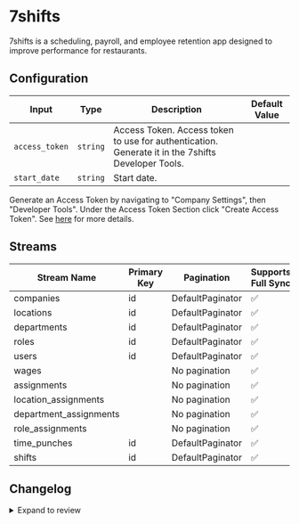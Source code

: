 # 7shifts
7shifts is a scheduling, payroll, and employee retention app designed to improve performance for restaurants.

## Configuration

| Input | Type | Description | Default Value |
|-------|------|-------------|---------------|
| `access_token` | `string` | Access Token. Access token to use for authentication. Generate it in the 7shifts Developer Tools. |  |
| `start_date` | `string` | Start date.  |  |

Generate an Access Token by navigating to "Company Settings", then "Developer Tools". Under the Access Token Section click "Create Access Token". See [here](https://developers.7shifts.com/reference/authentication#creating-access-tokens) for more details.

## Streams
| Stream Name | Primary Key | Pagination | Supports Full Sync | Supports Incremental |
|-------------|-------------|------------|---------------------|----------------------|
| companies | id | DefaultPaginator | ✅ |  ✅  |
| locations | id | DefaultPaginator | ✅ |  ✅  |
| departments | id | DefaultPaginator | ✅ |  ✅  |
| roles | id | DefaultPaginator | ✅ |  ✅  |
| users | id | DefaultPaginator | ✅ |  ✅  |
| wages |  | No pagination | ✅ |  ❌  |
| assignments |  | No pagination | ✅ |  ❌  |
| location_assignments |  | No pagination | ✅ |  ❌  |
| department_assignments |  | No pagination | ✅ |  ❌  |
| role_assignments |  | No pagination | ✅ |  ❌  |
| time_punches | id | DefaultPaginator | ✅ |  ✅  |
| shifts | id | DefaultPaginator | ✅ |  ✅  |

## Changelog

<details>
  <summary>Expand to review</summary>

| Version | Date | Pull Request | Subject |
|---------|------|--------------|---------|
| 0.0.14 | 2025-02-15 | [53889](https://github.com/airbytehq/airbyte/pull/53889) | Update dependencies |
| 0.0.13 | 2025-02-08 | [53419](https://github.com/airbytehq/airbyte/pull/53419) | Update dependencies |
| 0.0.12 | 2025-02-01 | [52926](https://github.com/airbytehq/airbyte/pull/52926) | Update dependencies |
| 0.0.11 | 2025-01-25 | [52175](https://github.com/airbytehq/airbyte/pull/52175) | Update dependencies |
| 0.0.10 | 2025-01-18 | [51725](https://github.com/airbytehq/airbyte/pull/51725) | Update dependencies |
| 0.0.9 | 2025-01-11 | [51241](https://github.com/airbytehq/airbyte/pull/51241) | Update dependencies |
| 0.0.8 | 2024-12-28 | [50494](https://github.com/airbytehq/airbyte/pull/50494) | Update dependencies |
| 0.0.7 | 2024-12-21 | [50183](https://github.com/airbytehq/airbyte/pull/50183) | Update dependencies |
| 0.0.6 | 2024-12-14 | [49575](https://github.com/airbytehq/airbyte/pull/49575) | Update dependencies |
| 0.0.5 | 2024-12-12 | [48964](https://github.com/airbytehq/airbyte/pull/48964) | Update dependencies |
| 0.0.4 | 2024-11-04 | [48174](https://github.com/airbytehq/airbyte/pull/48174) | Update dependencies |
| 0.0.3 | 2024-10-29 | [47829](https://github.com/airbytehq/airbyte/pull/47829) | Update dependencies |
| 0.0.2 | 2024-10-28 | [47575](https://github.com/airbytehq/airbyte/pull/47575) | Update dependencies |
| 0.0.1 | 2024-09-18 | | Initial release by [@topefolorunso](https://github.com/topefolorunso) via Connector Builder |

</details>
